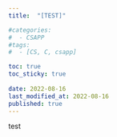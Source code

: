 ```yaml
---
title:  "[TEST]"

#categories:
#  - CSAPP
#tags:
#  - [CS, C, csapp]

toc: true
toc_sticky: true
 
date: 2022-08-16
last_modified_at: 2022-08-16
published: true
---
```


test